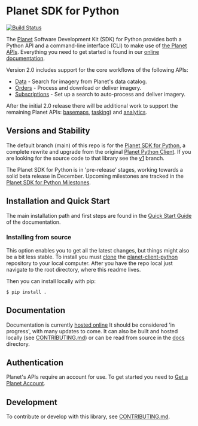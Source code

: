 # Planet SDK for Python

[![Build Status](https://github.com/planetlabs/planet-client-python/actions/workflows/test.yml/badge.svg)](https://github.com/planetlabs/planet-client-python/actions/workflows/test.yml)

The [Planet](https://planet.com) Software Development Kit (SDK) for Python
provides both a Python API and a command-line interface (CLI)
to make use of [the Planet APIs](https://developers.planet.com/docs/apis/).
Everything you need to get started is found in our 
[online documentation](https://planet-sdk-for-python-v2.readthedocs.io/en/latest/).

Version 2.0 includes support for the core workflows of the following APIs:

* [Data](https://developers.planet.com/docs/data/) - Search for imagery from Planet's data catalog.
* [Orders](https://developers.planet.com/docs/orders/) - Process and download or deliver imagery.
* [Subscriptions](https://developers.planet.com/docs/subscriptions/) - Set up a search to auto-process and deliver imagery.

After the initial 2.0 release there will be additional work to support the 
remaining Planet APIs: [basemaps](https://developers.planet.com/docs/basemaps/),
[tasking](https://developers.planet.com/docs/tasking/)) and 
[analytics](https://developers.planet.com/docs/analytics/).

## Versions and Stability

The default branch (main) of this repo is for the [Planet SDK for 
Python](https://github.com/planetlabs/planet-client-python/projects/2),
a complete rewrite and upgrade from the original [Planet Python 
Client](https://developers.planet.com/docs/pythonclient/). If you 
are looking for the source code to that library see the 
[v1](https://github.com/planetlabs/planet-client-python/tree/v1) branch.

The Planet SDK for Python is in 'pre-release' stages, working towards a solid
beta release in December. Upcoming milestones are tracked in the [Planet SDK 
for Python Milestones](https://github.com/planetlabs/planet-client-python/milestones).  

## Installation and Quick Start

The main installation path and first steps are found in the 
[Quick Start Guide](https://planet-sdk-for-python-v2.readthedocs.io/en/latest/get-started/quick-start-guide/)
of the documentation.

### Installing from source

This option enables you to get all the latest changes, but things might also be a bit less stable.
To install you must [clone](https://docs.github.com/en/repositories/creating-and-managing-repositories/cloning-a-repository)
the [planet-client-python](https://github.com/planetlabs/planet-client-python) repository 
to your local computer. After you have the repo local just navigate to the root
directory, where this readme lives.

Then you can install locally with pip:

```console
$ pip install . 
```

## Documentation

Documentation is currently [hosted online](https://planet-sdk-for-python-v2.readthedocs.io/en/latest/)
It should be considered 'in progress', with many updates to come. It can also
be built and hosted locally (see [CONTRIBUTING.md](CONTRIBUTING.md)) or can be 
read from source in the [docs](/docs) directory.

## Authentication

Planet's APIs require an account for use. To get started you need to 
[Get a Planet Account](https://planet-sdk-for-python-v2.readthedocs.io/en/latest/get-started/get-your-planet-account/).

## Development

To contribute or develop with this library, see
[CONTRIBUTING.md](CONTRIBUTING.md).
